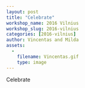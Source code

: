 ```yaml
---
layout: post
title: "Celebrate"
workshop_name: 2016 Vilnius
workshop_slug: 2016-vilnius
categories: [2016-vilnius]
author: Vincentas and Milda 
assets:
  -
    filename: Vincentas.gif
    type: image
---
```

Celebrate
